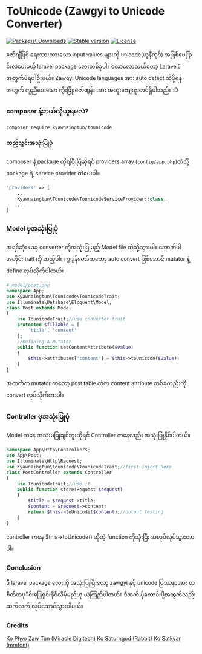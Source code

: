 # ToUnicode (Zawgyi to Unicode Converter)
[![Packagist Downloads](https://img.shields.io/packagist/dt/kyawnaingtun/tounicode.svg)](https://packagist.org/packages/kyawnaingtun/tounicode)
[![Stable version](https://img.shields.io/packagist/v/kyawnaingtun/tounicode.svg)](https://packagist.org/packages/kyawnaingtun/tounicode)
[![License](https://img.shields.io/packagist/l/kyawnaingtun/tounicode.svg)](https://packagist.org/packages/milon/barcode)

ဇော်ဂျီဖြင့် ရေးသားထားသော input values များကို unicode(ယူနီကုဒ်) အဖြစ်ပေြာင်းလဲပေးမယ့် laravel package လေးတစ်ခုပါ။ လောလောဆယ်တော့  Laravel5 အတွက်ပဲရပါဦးမယ်။ Zawgyi Unicode languages အား auto detect သိဖို့ရန်အတွက် ကူညီပေးသော ကွီးဖြိုးဇော်ထွန်း အား အထူးကျေးဇူးတင်ရှိပါသည်။ :D

### composer နဲ့ဘယ်လိုယူရမလဲ?
``` composer require kyawnaingtun/tounicode ```
#### ထည့်သွင်းအသုံးပြုပုံ
composer နဲ့ package ကိုရပြီးပြီဆိုရင် providers array (```config/app.php```)ထဲသို့  package ရဲ့ service provider ထဲပေးပါ။

```php
'providers' => [
    ...
    Kyawnaingtun\Tounicode\TounicodeServiceProvider::class,
    ...
]
```

### Model မှအသုံးပြုပုံ
အရင်ဆုံး ယခု converter ကိုအသုံးပြုမည့် Model file ထဲသို့သွားပါ။ အောက်ပါအတိုင်း trait ကို ထည့်ပါ။ ကွျန်တော်ကတော့ auto convert ဖြစ်အောင် mutator နဲ့ define လုပ်လိုက်ပါတယ်။
```php
# model/post.php
namespace App;
use Kyawnaingtun\Tounicode\TounicodeTrait;
use Illuminate\Database\Eloquent\Model;
class Post extends Model
{
    use TounicodeTrait;//use converter trait
    protected $fillable = [
        'title', 'content'
    ];
    //Defining A Mutator
    public function setContentAttribute($value)
    {
        $this->attributes['content'] = $this->toUnicode($value);
    }
}
```
အထက်က mutator ကတော့ post table ထဲက content attribute တစ်ခုတည်းကို convert လုပ်လိုက်တာပါ။

### Controller မှအသုံးပြုပုံ
Model ကနေ  အသုံးမပြုချင်ဘူးဆိုရင် Controller ကနေလည်း အသုံးပြုနိုင်ပါတယ်။
```php
namespace App\Http\Controllers;
use App\Post;
use Illuminate\Http\Request;
use Kyawnaingtun\Tounicode\TounicodeTrait;//first inject here
class PostController extends Controller
{
    use TounicodeTrait;//use it
    public function store(Request $request)
    {
        $title = $request->title;
        $content = $request->content;
        return $this->toUnicode($content);//output testing
    }
}
```
controller ကနေ $this->toUnicode() ဆိုတဲ့ function ကိုသုံးပြီး အလုပ်လုပ်သွားတာပါ။

### Conclusion
ဒီ laravel package လေးကို အသုံးပြုပြီးတော့ zawgyi နှင့် unicode ပြဿနာအား တစိတ်တပုိင်းဖြေရှင်းနိုင်လိမ့်မည်ဟု ယုံကြည်ပါတယ်။ ဒီထက် ပိုကောင်းဖို့အတွက်လည်း ဆက်လက် လုပ်ဆောင်သွားပါမယ်။


### Credits
[Ko Phyo Zaw Tun (Miracle Digitech)](https://www.facebook.com/PhyoZawTun)
[Ko Saturngod (Rabbit)](https://github.com/Rabbit-Converter/Rabbit)
[Ko Satkyar (mmfont)](https://github.com/setkyar/mmfont)

